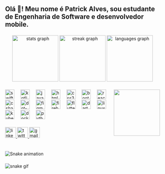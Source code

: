 <h2 align="left">Olá 👋! Meu nome é Patrick Alves, sou estudante de Engenharia de Software e desenvolvedor mobile.</h2>

###

<div align="center">
  <img src="https://github-readme-stats.vercel.app/api?username=alves-patrick&hide_title=false&hide_rank=false&show_icons=true&include_all_commits=true&count_private=true&disable_animations=false&theme=dracula&locale=en&hide_border=false" height="150" alt="stats graph"  />
  <img src="https://streak-stats.demolab.com?user=alves-patrick&locale=en&mode=daily&theme=dracula&hide_border=false&border_radius=5" height="150" alt="streak graph"  />
  <img src="https://github-readme-stats.vercel.app/api/top-langs?username=alves-patrick&locale=pt-br&hide_title=false&layout=compact&card_width=320&langs_count=5&theme=dracula&hide_border=false" height="150" alt="languages graph"  />
</div>

###

<img align="right" height="150" src="https://media0.giphy.com/media/v1.Y2lkPTc5MGI3NjExN3V2ZHNhNmM5Y3RlczVsMjgyNWRzcmQ3MTExaTNqem1zYmFpb2VmcCZlcD12MV9pbnRlcm5hbF9naWZfYnlfaWQmY3Q9Zw/iIqmM5tTjmpOB9mpbn/giphy.gif"  />

###

<div align="left">
  <img src="https://skillicons.dev/icons?i=swift" height="30" alt="swift logo"  />
  <img width="12" />
  <img src="https://skillicons.dev/icons?i=kotlin" height="30" alt="kotlin logo"  />
  <img width="12" />
  <img src="https://skillicons.dev/icons?i=js" height="30" alt="javascript logo"  />
  <img width="12" />
  <img src="https://skillicons.dev/icons?i=html" height="30" alt="html5 logo"  />
  <img width="12" />
  <img src="https://skillicons.dev/icons?i=css" height="30" alt="css3 logo"  />
  <img width="12" />
  <img src="https://skillicons.dev/icons?i=bootstrap" height="30" alt="bootstrap logo"  />
  <img width="12" />
  <img src="https://skillicons.dev/icons?i=react" height="30" alt="react logo"  />
  <img width="12" />
  <img src="https://skillicons.dev/icons?i=cs" height="30" alt="csharp logo"  />
  <img width="12" />
  <img src="https://skillicons.dev/icons?i=dotnet" height="30" alt="dot-net logo"  />
  <img width="12" />
  <img src="https://skillicons.dev/icons?i=figma" height="30" alt="figma logo"  />
  <img width="12" />
  <img src="https://skillicons.dev/icons?i=firebase" height="30" alt="firebase logo"  />
  <img width="12" />
  <img src="https://skillicons.dev/icons?i=flutter" height="30" alt="flutter logo"  />
  <img width="12" />
  <img src="https://skillicons.dev/icons?i=dart" height="30" alt="dart logo"  />
  <img width="12" />
  <img src="https://skillicons.dev/icons?i=linux" height="30" alt="linux logo"  />
  <img width="12" />
  <img src="https://skillicons.dev/icons?i=kubernetes" height="30" alt="kubernetes logo"  />
  <img width="12" />
  <img src="https://skillicons.dev/icons?i=docker" height="30" alt="docker logo"  />
  <img width="12" />
  <img src="https://skillicons.dev/icons?i=py" height="30" alt="python logo"  />
</div>

###

<div align="left">
  <a href="https://www.linkedin.com/in/patrickalvesdev/" target="_blank">
    <img src="https://img.shields.io/static/v1?message=LinkedIn&logo=linkedin&label=&color=0077B5&logoColor=white&labelColor=&style=for-the-badge" height="35" alt="linkedin logo"  />
  </a>
  <a href="https://x.com/PatrickCryp" target="_blank">
    <img src="https://img.shields.io/static/v1?message=Twitter&logo=twitter&label=&color=1DA1F2&logoColor=white&labelColor=&style=for-the-badge" height="35" alt="twitter logo"  />
  </a>
  <a href="patrickalvesarts@gmail.com" target="_blank">
    <img src="https://img.shields.io/static/v1?message=Gmail&logo=gmail&label=&color=D14836&logoColor=white&labelColor=&style=for-the-badge" height="35" alt="gmail logo"  />
  </a>
</div>

###

<br clear="both">

<img src="https://raw.githubusercontent.com/alves-patrick/alves-patrick/output/snake.svg" alt="Snake animation" />

###

![snake gif](https://github.com/alves-patrick/alves-patrick/blob/output/github-contribution-grid-snake.gif)
